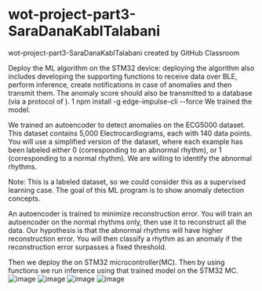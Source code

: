 # wot-project-part3-SaraDanaKablTalabani
wot-project-part3-SaraDanaKablTalabani created by GitHub Classroom

Deploy the ML algorithm on the STM32 device: deploying the algorithm also includes developing the supporting
functions to receive data over BLE, perform inference, create notifications in case of anomalies and then
transmit them. The anomaly score should also be transmitted to a database (via a protocol of ).
1 npm install -g edge-impulse-cli --force
We trained the model.

We trained an autoencoder to detect anomalies on the ECG5000 dataset. This dataset contains 5,000 Electrocardiograms, each with 140 data points. You will use a simplified version of the dataset, where each example has been labeled either 0 (corresponding to an abnormal rhythm), or 1 (corresponding to a normal rhythm). We are willing to identify the abnormal rhythms.

Note: This is a labeled dataset, so we could consider this as a supervised learning case. The goal of this ML program is to show anomaly detection concepts.

An autoencoder is trained to minimize reconstruction error. You will train an autoencoder on the normal rhythms only, then use it to reconstruct all the data. Our hypothesis is that the abnormal rhythms will have higher reconstruction error. You will then classify a rhythm as an anomaly if the reconstruction error surpasses a fixed threshold.

Then we deploy the on STM32 microcontroller(MC).
Then by using functions we run inference using that trained model on the STM32 MC.
![image](https://user-images.githubusercontent.com/101463904/184451368-f0c676d0-1019-494b-8246-38243d0ab6c7.png)
![image](https://user-images.githubusercontent.com/101463904/184451968-0189a96a-4da4-4da5-beee-3abb4acad278.png)
![image](https://user-images.githubusercontent.com/101463904/184452475-619767ad-23b0-41b0-bc7d-c298486835ef.png)
![image](https://user-images.githubusercontent.com/101463904/184452555-0da91982-4a07-4cbf-868d-657bfef5e45c.png)




